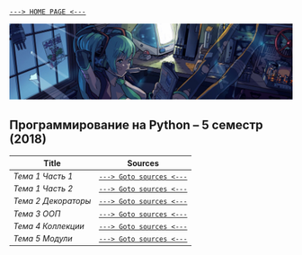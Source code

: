 [```---> HOME PAGE <---```](https://egoralmikeev.github.io)

![](../pictures/header_picture.png)

## Программирование на Python – 5 семестр (2018)

Title | Sources
------------ | -------------
_Тема 1 Часть 1_ | [```---> Goto sources <---```](https://github.com/herzenuni/sem5-firsttask-04092018-EgorAlmikeev)
_Тема 1 Часть 2_ | [```---> Goto sources <---```](https://github.com/python-advance/sem5-exceptions-EgorAlmikeev)
_Тема 2 Декораторы_ | [```---> Goto sources <---```](https://github.com/python-advance/sem5-deco-1-EgorAlmikeev)
_Тема 3 ООП_ | [```---> Goto sources <---```](https://github.com/python-advance/sem5-oop-EgorAlmikeev)
_Тема 4 Коллекции_ | [```---> Goto sources <---```](https://github.com/python-advance/sem5-collections-EgorAlmikeev)
_Тема 5 Модули_ | [```---> Goto sources <---```](https://github.com/herzenuni/sem5-2016-packages-EgorAlmikeev)
